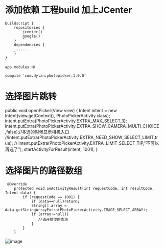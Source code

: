 
# 添加依赖  工程build 加上JCenter

```
buildscript {
    repositories {
        jcenter()
        google()
    }
    dependencies {
     .....
    }
}
```

```
app modules 中

compile 'com.dylan:photopicker:1.0.0'
```

# 选择图片跳转

public void openPicker(View view) {
        Intent intent = new Intent(view.getContext(), PhotoPickerActivity.class);
        intent.putExtra(PhotoPickerActivity.EXTRA_MAX_SELECT,3);
        intent.putExtra(PhotoPickerActivity.EXTRA_SHOW_CAMERA_MULTI_CHOICE,false);//多选的时候显示相机入口
        //intent.putExtra(PhotoPickerActivity.EXTRA_NEED_SHOW_SELECT_LIMIT,true);
       // intent.putExtra(PhotoPickerActivity.EXTRA_LIMIT_SELECT_TIP,"不可以再选了");
        startActivityForResult(intent, 1001);
    }

# 选择图片的路径数组
```
 @Override
    protected void onActivityResult(int requestCode, int resultCode, Intent data) {
        if (requestCode == 1001) {
            if (data==null)return;
            String[] array = data.getStringArrayExtra(PhotoPickerActivity.IMAGE_SELECT_ARRAY);
            if (array!=null){
               //请开始你的表演
            }
        }
    }
 ```   
    
    
    
    
    
![image](https://github.com/dylan0755/PhotoPicker/blob/master/gif/video.gif)